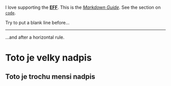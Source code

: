 I love supporting the **[EFF](https://eff.org)**.
This is the *[Markdown Guide](https://www.markdownguide.org)*.
See the section on [`code`](#code).

Try to put a blank line before...

---

...and after a horizontal rule.

# Toto je velky nadpis
## Toto je trochu mensi nadpis